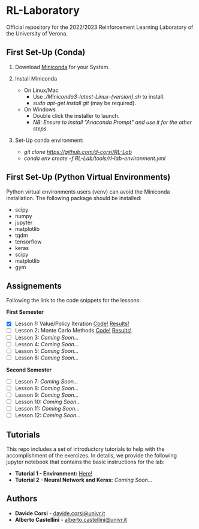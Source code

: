 # RL-Laboratory
Official repository for the 2022/2023 Reinforcement Learning Laboratory of the University of Verona.

## First Set-Up (Conda)
1. Download [Miniconda](https://docs.conda.io/en/latest/miniconda.html) for your System.

2.  Install Miniconda
	- On Linux/Mac 
		- Use *./Miniconda3-latest-Linux-{version}.sh* to install.
		- *sudo apt-get install git* (may be required).
	- On Windows
		- Double click the installer to launch.
		- *NB: Ensure to install "Anaconda Prompt" and use it for the other steps.*

3.  Set-Up conda environment:
	- *git clone https://github.com/d-corsi/RL-Lab*
	- *conda env create -f RL-Lab/tools/rl-lab-environment.yml*

## First Set-Up (Python Virtual Environments)
Python virtual environments users (venv) can avoid the Miniconda installation. The following package should be installed:
  - scipy
  - numpy
  - jupyter
  - matplotlib
  - tqdm
  - tensorflow
  - keras
  - scipy
  - matplotlib
  - gym

## Assignements
Following the link to the code snippets for the lessons:

**First Semester**
- [x] Lesson 1: Value/Policy Iteration [Code!](lessons/lesson_1_code.py) [Results!](lessons/lesson_1_results.txt)
- [ ] Lesson 2: Monte Carlo Methods [Code!](lessons/lesson_2_code.py) [Results!](lessons/lesson_2_results.txt)
- [ ] Lesson 3:  *Coming Soon...*
- [ ] Lesson 4:  *Coming Soon...*
- [ ] Lesson 5:  *Coming Soon...*
- [ ] Lesson 6:  *Coming Soon...*

**Second Semester**
- [ ] Lesson 7:  *Coming Soon...*
- [ ] Lesson 8:  *Coming Soon...*
- [ ] Lesson 9:  *Coming Soon...*
- [ ] Lesson 10:  *Coming Soon...*
- [ ] Lesson 11:  *Coming Soon...*
- [ ] Lesson 12:  *Coming Soon...*

## Tutorials
This repo includes a set of introductory tutorials to help with the accomplishment of the exercizes. In details, we provide the following jupyter notebook that contains the basic instructions for the lab:
- **Tutorial 1 - Environment:** [Here!](tutorials/tutorial_environment.ipynb)
- **Tutorial 2 - Neural Network and Keras:** *Coming Soon...*


## Authors
*  **Davide Corsi** - davide.corsi@univr.it
*  **Alberto Castellini** - alberto.castellini@univr.it
